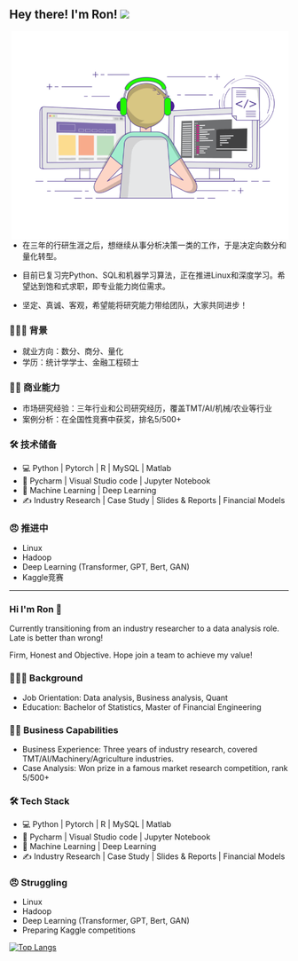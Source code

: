 
<!--
**RonHYQ/RONHYQ** is a ✨ _special_ ✨ repository because its `README.md` (this file) appears on your GitHub profile.

Here are some ideas to get you started:

- 🔭 I’m currently working on ...
- 🌱 I’m currently learning ...
- 👯 I’m looking to collaborate on ...
- 🤔 I’m looking for help with ...
- 💬 Ask me about ...
- 📫 How to reach me: ...
- 😄 Pronouns: ...
- ⚡ Fun fact: ...
-->


<h2> Hey there! I'm Ron! <img src="https://github.com/souvikguria98/souvikguria98/blob/master/Hi.gif" width="25"></h2>
<img align="right" alt="GIF" src="https://raw.githubusercontent.com/devSouvik/devSouvik/master/gif3.gif" width="500"/>

- 在三年的行研生涯之后，想继续从事分析决策一类的工作，于是决定向数分和量化转型。

- 目前已复习完Python、SQL和机器学习算法，正在推进Linux和深度学习。希望达到饱和式求职，即专业能力岗位需求。

- 坚定、真诚、客观，希望能将研究能力带给团队，大家共同进步！

### 👨🏻‍💻 背景
- 就业方向：数分、商分、量化
- 学历：统计学学士、金融工程硕士

### 🧑‍💼 商业能力
- 市场研究经验：三年行业和公司研究经历，覆盖TMT/AI/机械/农业等行业
- 案例分析：在全国性竞赛中获奖，排名5/500+


### 🛠 技术储备
- 💻   Python | Pytorch | R | MySQL | Matlab
- 🔧   Pycharm | Visual Studio code | Jupyter Notebook
- 🎢   Machine Learning | Deep Learning
- ✍️   Industry Research | Case Study | Slides & Reports | Financial Models

### 😠 推进中
- Linux
- Hadoop
- Deep Learning (Transformer, GPT, Bert, GAN)
- Kaggle竞赛



---

### Hi I'm Ron 👋

Currently transitioning from an industry researcher to a data analysis role. Late is better than wrong!

Firm, Honest and Objective. Hope join a team to achieve my value!



### 👨🏻‍💻 Background
- Job Orientation: Data analysis, Business analysis, Quant
- Education: Bachelor of Statistics, Master of Financial Engineering



### 🧑‍💼 Business Capabilities
- Business Experience: Three years of industry research, covered TMT/AI/Machinery/Agriculture industries.
- Case Analysis: Won prize in a famous market research competition, rank 5/500+ 



### 🛠 Tech Stack
- 💻   Python | Pytorch | R | MySQL | Matlab
- 🔧   Pycharm | Visual Studio code | Jupyter Notebook
- 🎢   Machine Learning | Deep Learning
- ✍️   Industry Research | Case Study | Slides & Reports | Financial Models


### 😠 Struggling
- Linux
- Hadoop
- Deep Learning (Transformer, GPT, Bert, GAN)
- Preparing Kaggle competitions


[![Top Langs](https://github-readme-stats.vercel.app/api/top-langs/?username=RONHYQ&layout=compact)](https://github.com/RONHYQ/github-readme-stats)
